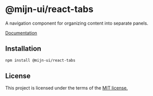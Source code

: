 # @mijn-ui/react-tabs

A navigation component for organizing content into separate panels.

[Documentation](https://mijn-ui.vercel.app/docs/components/tabs)

## Installation

```sh
npm install @mijn-ui/react-tabs
```

## License

This project is licensed under the terms of the [MIT license.](https://github.com/mijn-ui/mijn-ui-react/blob/main/LICENSE)
